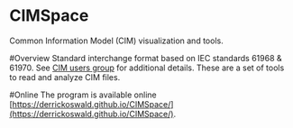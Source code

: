 CIMSpace
======

Common Information Model (CIM) visualization and tools.

#Overview
Standard interchange format based on IEC standards 61968 & 61970.
See [CIM users group](http://cimug.ucaiug.org/default.aspx) for additional details.
These are a set of tools to read and analyze CIM files.

#Online
The program is available online [https://derrickoswald.github.io/CIMSpace/](https://derrickoswald.github.io/CIMSpace/).